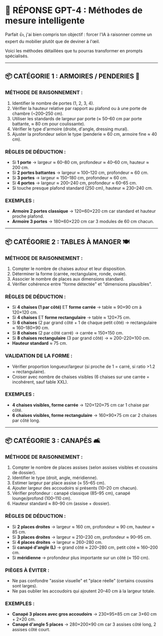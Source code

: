 # 🤖 RÉPONSE GPT-4 : Méthodes de mesure intelligente

Parfait 👍, j'ai bien compris ton objectif : forcer l'IA à raisonner comme un expert du mobilier plutôt que de deviner à l'œil.

Voici les méthodes détaillées que tu pourras transformer en prompts spécialisés.

---

## 📦 CATÉGORIE 1 : ARMOIRES / PENDERIES 🚪

### MÉTHODE DE RAISONNEMENT :

1. Identifier le nombre de portes (1, 2, 3, 4).
2. Vérifier la hauteur relative par rapport au plafond ou à une porte de chambre (~200–250 cm).
3. Utiliser les standards de largeur par porte (≈ 50–60 cm par porte battante, ≈ 80 cm pour coulissante).
4. Vérifier le type d'armoire (droite, d'angle, dressing mural).
5. Ajuster la profondeur selon le type (penderie ≈ 60 cm, armoire fine ≈ 40 cm).

### RÈGLES DE DÉDUCTION :

- Si **1 porte** → largeur ≈ 60–80 cm, profondeur ≈ 40–60 cm, hauteur ≈ 200 cm.
- Si **2 portes battantes** → largeur ≈ 100–120 cm, profondeur ≈ 60 cm.
- Si **3 portes** → largeur ≈ 150–180 cm, profondeur ≈ 60 cm.
- Si **4 portes** → largeur ≈ 200–240 cm, profondeur ≈ 60–65 cm.
- Si touche presque plafond standard (250 cm), hauteur ≈ 230–240 cm.

### EXEMPLES :

- **Armoire 2 portes classique** → 120×60×220 cm car standard et hauteur proche plafond.
- **Armoire 3 portes** → 180×60×220 cm car 3 modules de 60 cm chacun.

---

## 📦 CATÉGORIE 2 : TABLES À MANGER 🍽️

### MÉTHODE DE RAISONNEMENT :

1. Compter le nombre de chaises autour et leur disposition.
2. Déterminer la forme (carrée, rectangulaire, ronde, ovale).
3. Associer le nombre de places aux dimensions standard.
4. Vérifier cohérence entre "forme détectée" et "dimensions plausibles".

### RÈGLES DE DÉDUCTION :

- Si **4 chaises (1 par côté)** ET **forme carrée** → table ≈ 90×90 cm à 120×120 cm.
- Si **4 chaises** ET **forme rectangulaire** → table ≈ 120×75 cm.
- Si **6 chaises** (2 par grand côté + 1 de chaque petit côté) → rectangulaire ≈ 160–180×90 cm.
- Si **8 chaises** (2 par côté carré) → carrée ≈ 150×150 cm.
- Si **8 chaises rectangulaire** (3 par grand côté) → ≈ 200–220×100 cm.
- **Hauteur standard** ≈ 75 cm.

### VALIDATION DE LA FORME :

- Vérifier proportion longueur/largeur (si proche de 1 = carré, si ratio >1.2 = rectangulaire).
- Croiser avec nombre de chaises visibles (6 chaises sur une carrée = incohérent, sauf table XXL).

### EXEMPLES :

- **4 chaises visibles, forme carrée** → 120×120×75 cm car 1 chaise par côté.
- **6 chaises visibles, forme rectangulaire** → 160×90×75 cm car 2 chaises par côté long.

---

## 📦 CATÉGORIE 3 : CANAPÉS 🛋️

### MÉTHODE DE RAISONNEMENT :

1. Compter le nombre de places assises (selon assises visibles et coussins de dossier).
2. Identifier le type (droit, angle, méridienne).
3. Estimer largeur par place assise (≈ 55–65 cm).
4. Ajouter largeur des accoudoirs si présents (10–20 cm chacun).
5. Vérifier profondeur : canapé classique (85–95 cm), canapé lounge/profond (100–110 cm).
6. Hauteur standard ≈ 80–90 cm (assise + dossier).

### RÈGLES DE DÉDUCTION :

- Si **2 places droites** → largeur ≈ 160 cm, profondeur ≈ 90 cm, hauteur ≈ 85 cm.
- Si **3 places droites** → largeur ≈ 210–230 cm, profondeur ≈ 90–95 cm.
- Si **4 places droites** → largeur ≈ 260–280 cm.
- Si **canapé d'angle (L)** → grand côté ≈ 220–280 cm, petit côté ≈ 160–200 cm.
- Si **méridienne** → profondeur plus importante sur un côté (≈ 150 cm).

### PIÈGES À ÉVITER :

- Ne pas confondre "assise visuelle" et "place réelle" (certains coussins sont larges).
- Ne pas oublier les accoudoirs qui ajoutent 20–40 cm à la largeur totale.

### EXEMPLES :

- **Canapé 3 places avec gros accoudoirs** → 230×95×85 cm car 3×60 cm + 2×20 cm.
- **Canapé d'angle 5 places** → 280×200×90 cm car 3 assises côté long, 2 assises côté court.

